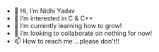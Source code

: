 - 👋 Hi, I’m Nidhi Yadav
- 👀 I’m interested in C & C++
- 🌱 I’m currently learning how to grow!
- 💞️ I’m looking to collaborate on nothing for now!
- 📫 How to reach me ...please don't!!

<!---
nidhiyadav0197/nidhiyadav0197 is a ✨ special ✨ repository because its `README.md` (this file) appears on your GitHub profile.
You can click the Preview link to take a look at your changes.
--->
